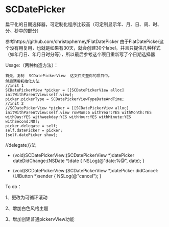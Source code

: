 SCDatePicker
============


扁平化的日期选择器，可定制化程序比较高（可定制显示年、月、日、周、时、分、秒中的部分）


参考https://github.com/christopherney/FlatDatePicker
由于FlatDatePicker这个没有用复用，也就是如果有30天，就会创建30个label。并且只提供几种样式（如年月日、年月日时分等），所以最后参考这个项目重新写了个日期选择器


Usage:（两种构造方法）：

    首先，复制  SCDatePickerView  这文件夹至你的项目中。
    然后调用初始化方法
    //init 1
    SCDatePickerView *picker = [[SCDatePickerView alloc] initWithParentView:self.view];
    picker.pickerType = SCDatePickerViewTypeDateAndTime;
    //init 2
    //SCDatePickerView *picker = [[SCDatePickerView alloc] initWithParentView:self.view rowNum:6 withYear:YES withMonth:YES withDay:YES withweekday:YES withHour:YES withMinute:YES withSecond:NO];
    picker.delegate = self;
    self.datePicker = picker;
    [self.datePicker show];
    




//delegate方法
- (void)SCDatePickerView:(SCDatePickerView *)datePicker dateDidChange:(NSDate *)date {
    NSLog(@"date:%@", date);
}

- (void)SCDatePickerView:(SCDatePickerView *)datePicker didCancel:(UIButton *)sender {
    NSLog(@"cancel");
}


To do：

1、更改为可循环滚动

2、增加白色风格主题

3、增加创建普通pickervView功能
